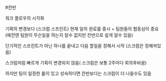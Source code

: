 #칸반

워크 플로우의 시각화

기획의 변경보다 (스크럼 스프린트) 현재 일의 완료를 중시 + 팀원들의 협동심이 중요 
(예전엔 팀원이 무슨일을 하는지 알수 없지만 칸반으로 쉽게 알수 있음)

단기적인 스프린트가 아닌 하나를 끝내고 다음 할일을 정해서 시작 (스크럼은 정해져있음)

스크럼처럼 빠르게 기획이 변경되지 않음( 스크럼은 보통 2주마다 회의후바꿈)

하지만 팀이 일정한 룰이 있고 성숙하다면 칸반보다는 스크럼이 더 나을수도 있음
